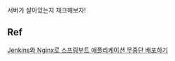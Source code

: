 
서버가 살아있는지 체크해보자!

## 

## Ref
[Jenkins와 Nginx로 스프링부트 애플리케이션 무중단 배포하기](https://hudi.blog/zero-downtime-deployment-with-jenkins-and-nginx/)

